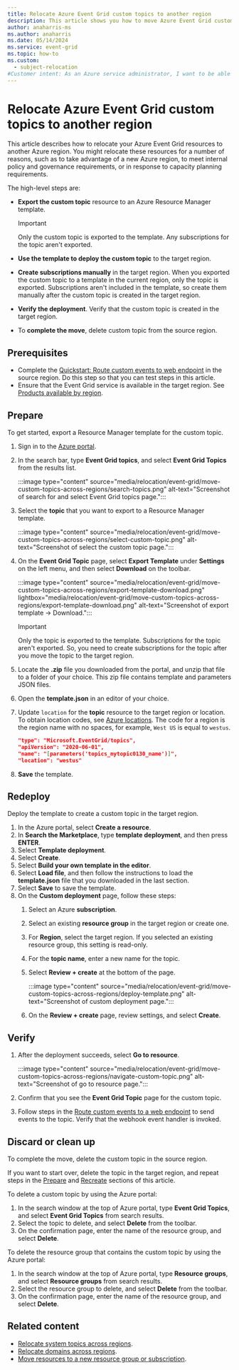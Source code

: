 ```yaml
---
title: Relocate Azure Event Grid custom topics to another region
description: This article shows you how to move Azure Event Grid custom topics to another region.  
author: anaharris-ms
ms.author: anaharris
ms.date: 05/14/2024
ms.service: event-grid
ms.topic: how-to
ms.custom:
  - subject-relocation
#Customer intent: As an Azure service administrator, I want to be able to move Event Grid custom topics from one region to another region to have it closer to customers, to meet internal policy and governance requirements, or in response to capacity planning requirements. 
---
```


# Relocate Azure Event Grid custom topics to another region
This article describes how to relocate your Azure Event Grid resources to another Azure region. You might relocate these resources for a number of reasons, such as to take advantage of a new Azure region, to meet internal policy and governance requirements, or in response to capacity planning requirements. 

The high-level steps are: 

- **Export the custom topic** resource to an Azure Resource Manager template. 

    > [!IMPORTANT]
    > Only the custom topic is exported to the template. Any subscriptions for the topic aren't exported.
- **Use the template to deploy the custom topic** to the target region. 
- **Create subscriptions manually** in the target region. When you exported the custom topic to a template in the current region, only the topic is exported. Subscriptions aren't included in the template, so create them manually after the custom topic is created in the target region. 
- **Verify the deployment**. Verify that the custom topic is created in the target region. 
- To **complete the move**, delete custom topic from the source region. 

## Prerequisites

- Complete the [Quickstart: Route custom events to web endpoint](../event-grid/custom-event-quickstart-portal.md) in the source region. Do this step so that you can test steps in this article. 
- Ensure that the Event Grid service is available in the target region. See [Products available by region](https://azure.microsoft.com/global-infrastructure/services/?products=event-grid&regions=all).

## Prepare

To get started, export a Resource Manager template for the custom topic. 

1. Sign in to the [Azure portal](https://portal.azure.com).
2. In the search bar, type **Event Grid topics**, and select **Event Grid Topics** from the results list. 

    :::image type="content" source="media/relocation/event-grid/move-custom-topics-across-regions/search-topics.png" alt-text="Screenshot of search for and select Event Grid topics page.":::
3. Select the **topic** that you want to export to a Resource Manager template. 

    :::image type="content" source="media/relocation/event-grid/move-custom-topics-across-regions/select-custom-topic.png" alt-text="Screenshot of select the custom topic page.":::   
4. On the **Event Grid Topic** page, select **Export Template** under **Settings** on the left menu, and then select **Download** on the toolbar. 

    :::image type="content" source="media/relocation/event-grid/move-custom-topics-across-regions/export-template-download.png" lightbox="media/relocation/event-grid/move-custom-topics-across-regions/export-template-download.png" alt-text="Screenshot of export template -> Download.":::


    > [!IMPORTANT]
    > Only the topic is exported to the template. Subscriptions for the topic aren't exported. So, you need to create subscriptions for the topic after you move the topic to the target region. 
5. Locate the **.zip** file you downloaded from the portal, and unzip that file to a folder of your choice. This zip file contains template and parameters JSON files. 
1. Open the **template.json** in an editor of your choice. 
8. Update `location` for the **topic** resource to the target region or location. To obtain location codes, see [Azure locations](https://azure.microsoft.com/global-infrastructure/locations/). The code for a region is the region name with no spaces, for example, `West US` is equal to `westus`.

    ```json
    "type": "Microsoft.EventGrid/topics",
    "apiVersion": "2020-06-01",
    "name": "[parameters('topics_mytopic0130_name')]",
    "location": "westus"
    ```
1. **Save** the template. 

## Redeploy

Deploy the template to create a custom topic in the target region. 

1. In the Azure portal, select **Create a resource**.
2. In **Search the Marketplace**, type **template deployment**, and then press **ENTER**.
3. Select **Template deployment**.
4. Select **Create**.
5. Select **Build your own template in the editor**.
6. Select **Load file**, and then follow the instructions to load the **template.json** file that you downloaded in the last section.
7. Select **Save** to save the template. 
8. On the **Custom deployment** page, follow these steps: 
    1. Select an Azure **subscription**. 
    1. Select an existing **resource group** in the target region or create one. 
    1. For **Region**, select the target region. If you selected an existing resource group, this setting is read-only. 
    1. For the **topic name**, enter a new name for the topic. 
    1. Select **Review + create** at the bottom of the page. 
    
        :::image type="content" source="media/relocation/event-grid/move-custom-topics-across-regions/deploy-template.png" alt-text="Screenshot of custom deployment page.":::
    1. On the **Review + create** page, review settings, and select **Create**. 

## Verify

1. After the deployment succeeds, select **Go to resource**. 

    :::image type="content" source="media/relocation/event-grid/move-custom-topics-across-regions/navigate-custom-topic.png" alt-text="Screenshot of go to resource page.":::
1. Confirm that you see the **Event Grid Topic** page for the custom topic.   
1. Follow steps in the [Route custom events to a web endpoint](../event-grid/custom-event-quickstart-portal.md#send-an-event-to-your-topic) to send events to the topic. Verify that the webhook event handler is invoked. 

## Discard or clean up

To complete the move, delete the custom topic in the source region.  

If you want to start over, delete the topic in the target region, and repeat steps in the [Prepare](#prepare) and [Recreate](#redeploy) sections of this article.

To delete a custom topic by using the Azure portal:

1. In the search window at the top of Azure portal, type **Event Grid Topics**, and select **Event Grid Topics** from search results. 
2. Select the topic to delete, and select **Delete** from the toolbar. 
3. On the confirmation page, enter the name of the resource group, and select **Delete**.  

To delete the resource group that contains the custom topic by using the Azure portal:

1. In the search window at the top of Azure portal, type **Resource groups**, and select **Resource groups** from search results. 
2. Select the resource group to delete, and select **Delete** from the toolbar. 
3. On the confirmation page, enter the name of the resource group, and select **Delete**.  

## Related content

- [Relocate system topics across regions](relocation-event-grid-system-topics.md). 
- [Relocate domains across regions](relocation-event-grid-domains.md). 
- [Move resources to a new resource group or subscription](../azure-resource-manager/management/move-resource-group-and-subscription.md).